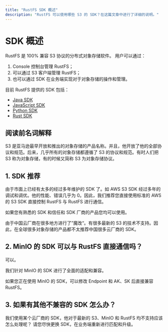 ```yaml
---
title: "RustFS SDK 概述"
description: "RustFS 可以使用哪些 S3 的 SDK？在这篇文章中进行了详细的说明。"
---
```


# SDK 概述

RustFS 是 100% 兼容 S3 协议的分布式对象存储软件。 用户可以通过：

1. Console 控制台管理 RustFS；
2. 可以通过 S3 客户端管理 RustFS；
3. 也可以通过 SDK 在业务端实现对于对象存储的操作和管理。

目前 RustFS 提供的 SDK 包括：

- [Java SDK](./java.md)
- [JavaScript SDK](./javascript.md)
- [Python SDK](./python.md)
- [Rust SDK](./rust.md)

## 阅读前名词解释

S3 是亚马逊最早开放和推出的对象存储的产品名称。并且，他开放了他的全部协议和规范。后来，几乎所有的对象存储都遵循了 S3 的协议和规范。有时人们把 S3 称为对象存储，有的时候又简称 S3 为对象存储协议。

## 1. SDK 推荐

由于市面上已经有太多的经过多年维护的 SDK 了。如 AWS S3 SDK 经过多年的调试和调优。他的性能、错误几乎为 0。因此，我们推荐您直接使用标准的 AWS 的 S3 SDK 直接控制 RustFS 与 RustFS 进行通信。

如果您有熟悉的 SDK 和信任和 SDK 厂商的产品您均可以使用。

由于中国云厂商在很多地方进行了”魔改“。有很多最新的 S3 的技术不支持。因此，在全球很多对象存储的产品都不太推荐中国很多云厂商的 SDK。



## 2. MinIO 的 SDK 可以与 RustFS 直接通信吗？

可以。

我们针对 MinIO 的 SDK 进行了全面的适配和兼容。

如果您正在使用 MinIO 的 SDK，可以修改 Endpoint 和 AK、SK 后直接兼容 RustFS。


## 3. 如果有其他不兼容的 SDK 怎么办？

我们使用某个云厂商的 SDK，他对于最新的 S3、MinIO 和 RustFS 均不支持应该怎么处理呢？
请您尽快更换 SDK，在业务端重新进行匹配和升级。


